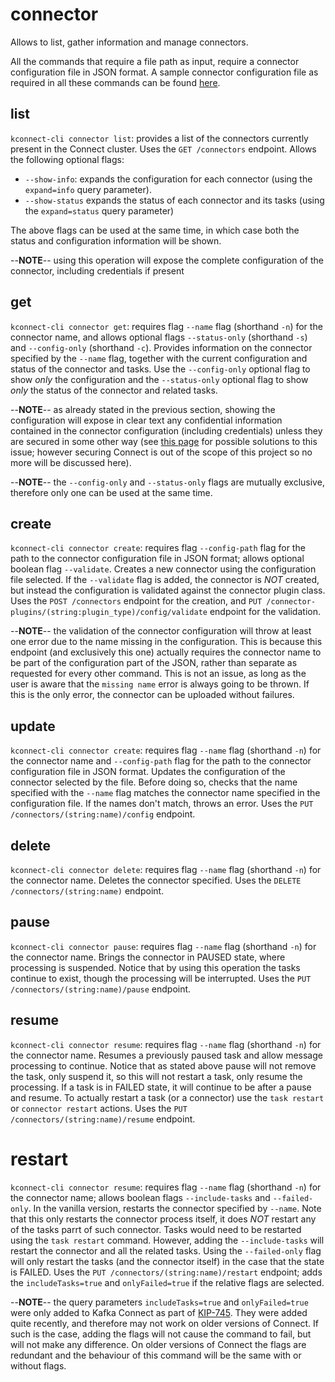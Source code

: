 # connector

Allows to list, gather information and manage connectors.

All the commands that require a file path as input, require a connector configuration file in JSON format. A sample connector configuration file as required in all these commands can be found [here](/samples-templates/connector-config-template.json).

## list

`kconnect-cli connector list`: provides a list of the connectors currently present in the Connect cluster. Uses the `GET /connectors` endpoint. Allows the following optional flags:

* `--show-info`: expands the configuration for each connector (using the `expand=info` query parameter). 
* `--show-status` expands the status of each connector and its tasks (using the `expand=status` query parameter)

The above flags can be used at the same time, in which case both the status and configuration information will be shown.

--**NOTE**-- using this operation will expose the complete configuration of the connector, including credentials if present

## get

`kconnect-cli connector get`: requires flag `--name` flag (shorthand `-n`) for the connector name, and allows optional flags `--status-only` (shorthand `-s`) and `--config-only` (shorthand `-c`). Provides information on the connector specified by the `--name` flag, together with the current configuration and status of the connector and tasks. Use the `--config-only` optional flag to show _only_ the configuration and the `--status-only` optional flag to show _only_ the status of the connector and related tasks. 

--**NOTE**-- as already stated in the previous section, showing the configuration will expose in clear text any confidential information contained in the connector configuration (including credentials) unless they are secured in some other way (see [this page](https://docs.confluent.io/platform/current/connect/security.html#externalizing-secrets) for possible solutions to this issue; however securing Connect is out of the scope of this project so no more will be discussed here).

--**NOTE**-- the `--config-only` and `--status-only` flags are mutually exclusive, therefore only one can be used at the same time.

## create

`kconnect-cli connector create`: requires flag `--config-path` flag for the path to the connector configuration file in JSON format; allows optional boolean flag `--validate`. Creates a new connector using the configuration file selected. If the `--validate` flag is added, the connector is _NOT_ created, but instead the configuration is validated against the connector plugin class. Uses the `POST /connectors` endpoint for the creation, and `PUT /connector-plugins/(string:plugin_type)/config/validate` endpoint for the validation.

--**NOTE**-- the validation of the connector configuration will throw at least one error due to the name missing in the configuration. This is because this endpoint (and exclusively this one) actually requires the connector name to be part of the configuration part of the JSON, rather than separate as requested for every other command. This is not an issue, as long as the user is aware that the `missing name` error is always going to be thrown. If this is the only error, the connector can be uploaded without failures.

## update

`kconnect-cli connector create`: requires flag `--name` flag (shorthand `-n`) for the connector name and `--config-path` flag for the path to the connector configuration file in JSON format. Updates the configuration of the connector selected by the file. Before doing so, checks that the name specified with the `--name` flag matches the connector name specified in the configuration file. If the names don't match, throws an error. Uses the `PUT /connectors/(string:name)/config` endpoint.

## delete

`kconnect-cli connector delete`: requires flag `--name` flag (shorthand `-n`) for the connector name. Deletes the connector specified. Uses the `DELETE /connectors/(string:name)` endpoint.

## pause

`kconnect-cli connector pause`: requires flag `--name` flag (shorthand `-n`) for the connector name. Brings the connector in PAUSED state, where processing is suspended. Notice that by using this operation the tasks continue to exist, though the processing will be interrupted. Uses the `PUT /connectors/(string:name)/pause` endpoint.

## resume

`kconnect-cli connector resume`: requires flag `--name` flag (shorthand `-n`) for the connector name. Resumes a previously paused task and allow message processing to continue. Notice that as stated above pause will not remove the task, only suspend it, so this will not restart a task, only resume the processing. If a task is in FAILED state, it will continue to be after a pause and resume. To actually restart a task (or a connector) use the `task restart` or `connector restart` actions. Uses the `PUT /connectors/(string:name)/resume` endpoint.

# restart

`kconnect-cli connector resume`: requires flag `--name` flag (shorthand `-n`) for the connector name; allows boolean flags `--include-tasks` and `--failed-only`. In the vanilla version, restarts the connector specified by `--name`. Note that this only restarts the connector process itself, it does _NOT_ restart any of the tasks parrt of such connector. Tasks would need to be restarted using the `task restart` command. However, adding the `--include-tasks` will restart the connector and all the related tasks. Using the `--failed-only` flag will only restart the tasks (and the connector itself) in the case that the state is FAILED. Uses the `PUT /connectors/(string:name)/restart` endpoint; adds the `includeTasks=true` and `onlyFailed=true` if the relative flags are selected.

--**NOTE**-- the query parameters `includeTasks=true` and `onlyFailed=true` were only added to Kafka Connect as part of [KIP-745](https://cwiki.apache.org/confluence/pages/viewpage.action?pageId=181308623). They were added quite recently, and therefore may not work on older versions of Connect. If such is the case, adding the flags will not cause the command to fail, but will not make any difference. On older versions of Connect the flags are redundant and the behaviour of this command will be the same with or without flags.